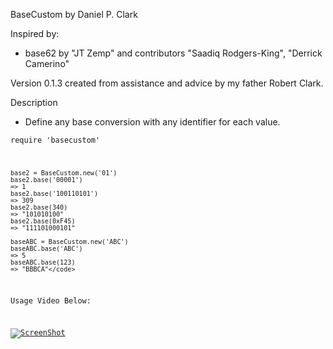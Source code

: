 BaseCustom
by Daniel P. Clark

Inspired by:
* base62 by "JT Zemp" and contributors "Saadiq Rodgers-King", "Derrick Camerino"

Version 0.1.3 created from assistance and advice by my father Robert Clark.

Description
* Define any base conversion with any identifier for each value.


<code>require 'basecustom'
    
    base2 = BaseCustom.new('01')
    base2.base('00001')
    => 1
    base2.base('100110101')
    => 309
    base2.base(340)
    => "101010100"
    base2.base(0xF45)
    => "111101000101"
    
    baseABC = BaseCustom.new('ABC')
    baseABC.base('ABC')
    => 5
    baseABC.base(123)
    => "BBBCA"</code>


Usage Video Below:

[![ScreenShot](http://img.youtube.com/vi/b7TdvicxIrs/0.jpg)](http://www.youtube.com/embed/b7TdvicxIrs)
